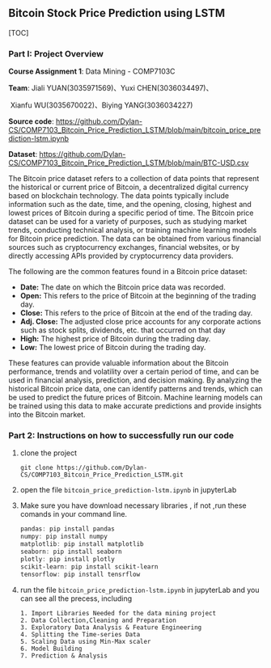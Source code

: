 ##  Bitcoin Stock Price Prediction using LSTM

[TOC]

### Part I: Project Overview

**Course Assignment 1**:  Data Mining - COMP7103C

**Team**:  Jiali YUAN(3035971569)、Yuxi CHEN(3036034497)、

​             Xianfu WU(3035670022)、Biying YANG(3036034227)

**Source code**: https://github.com/Dylan-CS/COMP7103_Bitcoin_Price_Prediction_LSTM/blob/main/bitcoin_price_prediction-lstm.ipynb

**Dataset**: https://github.com/Dylan-CS/COMP7103_Bitcoin_Price_Prediction_LSTM/blob/main/BTC-USD.csv

The Bitcoin price dataset refers to a collection of data points that represent the historical or current price of Bitcoin, a decentralized digital currency based on blockchain technology. The data points typically include information such as the date, time, and the opening, closing, highest and lowest prices of Bitcoin during a specific period of time. The Bitcoin price dataset can be used for a variety of purposes, such as studying market trends, conducting technical analysis, or training machine learning models for Bitcoin price prediction. The data can be obtained from various financial sources such as cryptocurrency exchanges, financial websites, or by directly accessing APIs provided by cryptocurrency data providers.

The following are the common features found in a Bitcoin price dataset:

- **Date:** The date on which the Bitcoin price data was recorded.
- **Open:** This refers to the price of Bitcoin at the beginning of the trading day.
- **Close:** This refers to the price of Bitcoin at the end of the trading day.
- **Adj. Close:** The adjusted close price accounts for any corporate actions such as stock splits, dividends, etc. that occurred on that day
- **High:** The highest price of Bitcoin during the trading day.
- **Low:** The lowest price of Bitcoin during the trading day.

These features can provide valuable information about the Bitcoin performance, trends and volatility over a certain period of time, and can be used in financial analysis, prediction, and decision making. By analyzing the historical Bitcoin price data, one can identify patterns and trends, which can be used to predict the future prices of Bitcoin. Machine learning models can be trained using this data to make accurate predictions and provide insights into the Bitcoin market.



### Part 2: Instructions on how to successfully run our code

1. clone the project

   ```
   git clone https://github.com/Dylan-CS/COMP7103_Bitcoin_Price_Prediction_LSTM.git
   ```

2. open the file `bitcoin_price_prediction-lstm.ipynb` in jupyterLab 

3. Make sure you have download necessary libraries , if not ,run these comands in your command line. 

   ```powershell
   pandas: pip install pandas
   numpy: pip install numpy
   matplotlib: pip install matplotlib
   seaborn: pip install seaborn
   plotly: pip install plotly
   scikit-learn: pip install scikit-learn
   tensorflow: pip install tensrflow
   ```

4. run the file `bitcoin_price_prediction-lstm.ipynb` in jupyterLab and you can see all the precess, including

   ```
   1. Import Libraries Needed for the data mining project
   2. Data Collection,Cleaning and Preparation
   3. Exploratory Data Analysis & Feature Engineering
   4. Splitting the Time-series Data
   5. Scaling Data using Min-Max scaler
   6. Model Building
   7. Prediction & Analysis
   ```

   

